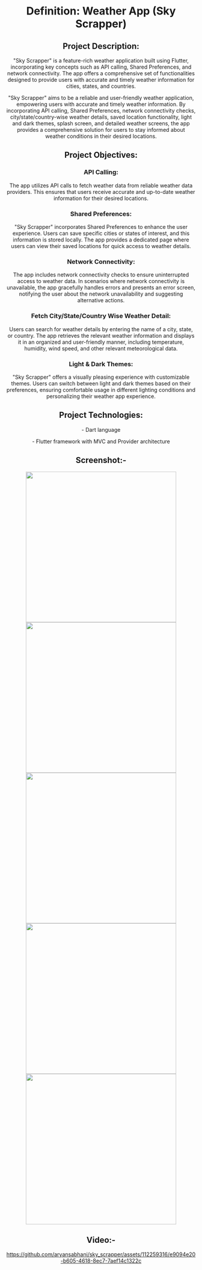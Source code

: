 <header>
<h1> Definition: Weather App (Sky Scrapper)</h1>
 
<h2>Project Description:</h2>

<p>"Sky Scrapper" is a feature-rich weather application built using Flutter, incorporating key
concepts such as API calling, Shared Preferences, and network connectivity. The app offers a
comprehensive set of functionalities designed to provide users with accurate and timely weather
information for cities, states, and countries.</p>

<p>"Sky Scrapper" aims to be a reliable and user-friendly weather application, empowering users
with accurate and timely weather information. By incorporating API calling, Shared Preferences,
network connectivity checks, city/state/country-wise weather details, saved location
functionality, light and dark themes, splash screen, and detailed weather screens, the app
provides a comprehensive solution for users to stay informed about weather conditions in their
desired locations.</p>

<h2>Project Objectives:</h2>

<h3>API Calling:</h3> 

<p>The app utilizes API calls to fetch weather data from reliable weather data
providers. This ensures that users receive accurate and up-to-date weather information for their
desired locations.</p>

<h3>Shared Preferences:</h3> 
<p>"Sky Scrapper" incorporates Shared Preferences to enhance the user
experience. Users can save specific cities or states of interest, and this information is stored
locally. The app provides a dedicated page where users can view their saved locations for quick
access to weather details.</p>
<h3>Network Connectivity:</h3> 
<p>The app includes network connectivity checks to ensure uninterrupted
access to weather data. In scenarios where network connectivity is unavailable, the app
gracefully handles errors and presents an error screen, notifying the user about the network
unavailability and suggesting alternative actions.</p>

<h3>Fetch City/State/Country Wise Weather Detail:</h3> <p>Users can search for weather details by
entering the name of a city, state, or country. The app retrieves the relevant weather information
and displays it in an organized and user-friendly manner, including temperature, humidity, wind
speed, and other relevant meteorological data.</p>
<h3>Light & Dark Themes:</h3> <p>"Sky Scrapper" offers a visually pleasing experience with customizable
themes. Users can switch between light and dark themes based on their preferences, ensuring
comfortable usage in different lighting conditions and personalizing their weather app
experience.</p>


<h2>Project Technologies:</h2>
<p>- Dart language</p>
<p>- Flutter framework with MVC and Provider architecture</p>

 <h2>Screenshot:-</h2>
<img src="https://github.com/aryansabhani/sky_scrapper/assets/112259316/dbfd7925-4b1e-471a-a7ae-61a3ac2727a4"  height="400">
<img src="https://github.com/aryansabhani/sky_scrapper/assets/112259316/ccab27b2-9283-4610-8842-d8f0840977f1" height="400">
<img src="https://github.com/aryansabhani/sky_scrapper/assets/112259316/a9f69211-13d2-4488-a195-9abc3b883923"  height="400">
<img src="https://github.com/aryansabhani/sky_scrapper/assets/112259316/a9898a5a-dc09-42cc-90fd-1abd931e31d6"  height="400">
<img src="https://github.com/aryansabhani/sky_scrapper/assets/112259316/a48054f3-e0c8-41d7-b19c-22497f220b4f"  height="400">



<h2>Video:-</h2>

https://github.com/aryansabhani/sky_scrapper/assets/112259316/e9094e20-b605-4618-8ec7-7aef14c1322c

</header>
